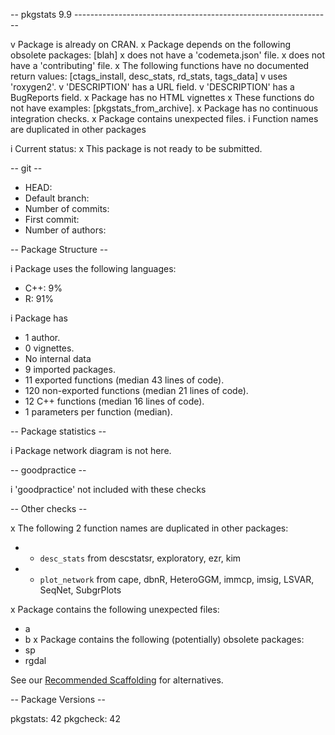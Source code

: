 
-- pkgstats 9.9 ----------------------------------------------------------------

v Package is already on CRAN.
x Package depends on the following obsolete packages: [blah]
x does not have a 'codemeta.json' file.
x does not have a 'contributing' file.
x The following functions have no documented return values: [ctags_install, desc_stats, rd_stats, tags_data]
v uses 'roxygen2'.
v 'DESCRIPTION' has a URL field.
v 'DESCRIPTION' has a BugReports field.
x Package has no HTML vignettes
x These functions do not have examples: [pkgstats_from_archive].
x Package has no continuous integration checks.
x Package contains unexpected files.
i Function names are duplicated in other packages

i Current status:
x This package is not ready to be submitted.


-- git --

* HEAD:
* Default branch:
* Number of commits:
* First commit:
* Number of authors:


-- Package Structure --

i Package uses the following languages:
* C++: 9%
* R: 91%

i Package has
* 1 author.
* 0 vignettes.
* No internal data
* 9 imported packages.
* 11 exported functions (median 43 lines of code).
* 120 non-exported functions (median 21 lines of code).
* 12 C++ functions (median 16 lines of code).
* 1 parameters per function (median).

-- Package statistics --


i Package network diagram is not here.


-- goodpractice --

i 'goodpractice' not included with these checks

-- Other checks --

x The following 2 function names are duplicated in other packages:
  * - `desc_stats` from descstatsr, exploratory, ezr, kim
  * - `plot_network` from cape, dbnR, HeteroGGM, immcp, imsig, LSVAR, SeqNet,
  SubgrPlots


x Package contains the following unexpected files:
  * a
  * b
x Package contains the following (potentially) obsolete packages:
  * sp
  * rgdal

See our [Recommended
Scaffolding](https://devguide.ropensci.org/building.html?q=scaffol#recommended-scaffolding)
for alternatives.

-- Package Versions --

  pkgstats: 42
  pkgcheck: 42
